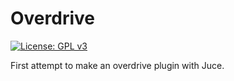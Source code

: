 # Overdrive

[![License: GPL v3](https://img.shields.io/badge/License-GPL%20v3-blue.svg)](https://www.gnu.org/licenses/gpl-3.0)

First attempt to make an overdrive plugin with Juce.
